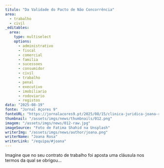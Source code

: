 ```yaml
---
titulo: "Da Validade do Pacto de Não Concorrência"
area:
  - trabalho
  - civil
_editables:
  area:
    type: multiselect
    options:
      - administrativo
      - fiscal
      - comercial
      - familia
      - sucessoes
      - consumidor
      - civil
      - trabalho
      - penal
      - executivo
      - imobiliario
      - rodoviario
      - registos
data: "2025-08-19"
fonte: "Jornal Açores 9"
fonteURL: "https://jornalacores9.pt/2025/08/15/clinica-juridica-joana-rosa-da-validade-do-pacto-de-nao-concorrencia/"
thumbnail: "/assets/imgs/news/thumbnails/012.png"
imagem: "/assets/imgs/news/012-raw.jpg"
imageSource: "Foto de Fatima Shahid na Unsplash"
writerImg: "/assets/imgs/news/author/joana.png"
writerName: "Joana Rosa"
writerLink: "/equipa/#joana"
---
```


Imagine que no seu contrato de trabalho foi aposta uma cláusula nos termos da qual se obrigou...

